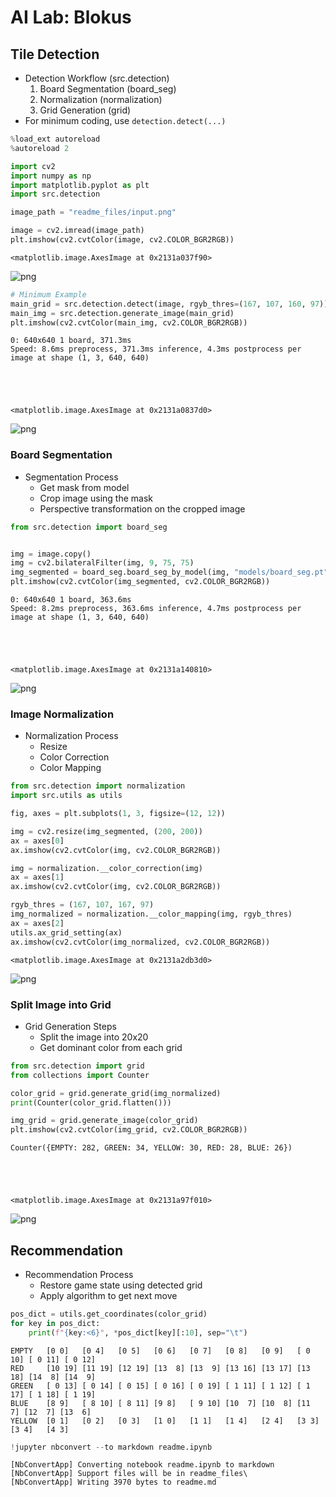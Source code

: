 # AI Lab: Blokus


## Tile Detection

- Detection Workflow (src.detection)
  1. Board Segmentation (board_seg)
  2. Normalization (normalization)
  3. Grid Generation (grid)
- For minimum coding, use `detection.detect(...)`


```python
%load_ext autoreload
%autoreload 2

import cv2
import numpy as np
import matplotlib.pyplot as plt
import src.detection

image_path = "readme_files/input.png"

image = cv2.imread(image_path)
plt.imshow(cv2.cvtColor(image, cv2.COLOR_BGR2RGB))
```




    <matplotlib.image.AxesImage at 0x2131a037f90>




    
![png](readme_files/readme_2_1.png)
    



```python
# Minimum Example
main_grid = src.detection.detect(image, rgyb_thres=(167, 107, 160, 97))
main_img = src.detection.generate_image(main_grid)
plt.imshow(cv2.cvtColor(main_img, cv2.COLOR_BGR2RGB))
```

    
    0: 640x640 1 board, 371.3ms
    Speed: 8.6ms preprocess, 371.3ms inference, 4.3ms postprocess per image at shape (1, 3, 640, 640)
    




    <matplotlib.image.AxesImage at 0x2131a0837d0>




    
![png](readme_files/readme_3_2.png)
    


### Board Segmentation

- Segmentation Process
  - Get mask from model
  - Crop image using the mask
  - Perspective transformation on the cropped image 


```python
from src.detection import board_seg


img = image.copy()
img = cv2.bilateralFilter(img, 9, 75, 75)
img_segmented = board_seg.board_seg_by_model(img, "models/board_seg.pt")
plt.imshow(cv2.cvtColor(img_segmented, cv2.COLOR_BGR2RGB))
```

    
    0: 640x640 1 board, 363.6ms
    Speed: 8.2ms preprocess, 363.6ms inference, 4.7ms postprocess per image at shape (1, 3, 640, 640)
    




    <matplotlib.image.AxesImage at 0x2131a140810>




    
![png](readme_files/readme_5_2.png)
    


### Image Normalization

- Normalization Process
  - Resize
  - Color Correction
  - Color Mapping


```python
from src.detection import normalization
import src.utils as utils

fig, axes = plt.subplots(1, 3, figsize=(12, 12))

img = cv2.resize(img_segmented, (200, 200))
ax = axes[0]
ax.imshow(cv2.cvtColor(img, cv2.COLOR_BGR2RGB))

img = normalization.__color_correction(img)
ax = axes[1]
ax.imshow(cv2.cvtColor(img, cv2.COLOR_BGR2RGB))

rgyb_thres = (167, 107, 167, 97)
img_normalized = normalization.__color_mapping(img, rgyb_thres)
ax = axes[2]
utils.ax_grid_setting(ax)
ax.imshow(cv2.cvtColor(img_normalized, cv2.COLOR_BGR2RGB))
```




    <matplotlib.image.AxesImage at 0x2131a2db3d0>




    
![png](readme_files/readme_7_1.png)
    


### Split Image into Grid

- Grid Generation Steps
  - Split the image into 20x20
  - Get dominant color from each grid


```python
from src.detection import grid
from collections import Counter

color_grid = grid.generate_grid(img_normalized)
print(Counter(color_grid.flatten()))

img_grid = grid.generate_image(color_grid)
plt.imshow(cv2.cvtColor(img_grid, cv2.COLOR_BGR2RGB))
```

    Counter({EMPTY: 282, GREEN: 34, YELLOW: 30, RED: 28, BLUE: 26})
    




    <matplotlib.image.AxesImage at 0x2131a97f010>




    
![png](readme_files/readme_9_2.png)
    


## Recommendation

- Recommendation Process
  - Restore game state using detected grid
  - Apply algorithm to get next move


```python
pos_dict = utils.get_coordinates(color_grid)
for key in pos_dict:
    print(f"{key:<6}", *pos_dict[key][:10], sep="\t")
```

    EMPTY 	[0 0]	[0 4]	[0 5]	[0 6]	[0 7]	[0 8]	[0 9]	[ 0 10]	[ 0 11]	[ 0 12]
    RED   	[10 19]	[11 19]	[12 19]	[13  8]	[13  9]	[13 16]	[13 17]	[13 18]	[14  8]	[14  9]
    GREEN 	[ 0 13]	[ 0 14]	[ 0 15]	[ 0 16]	[ 0 19]	[ 1 11]	[ 1 12]	[ 1 17]	[ 1 18]	[ 1 19]
    BLUE  	[8 9]	[ 8 10]	[ 8 11]	[9 8]	[ 9 10]	[10  7]	[10  8]	[11  7]	[12  7]	[13  6]
    YELLOW	[0 1]	[0 2]	[0 3]	[1 0]	[1 1]	[1 4]	[2 4]	[3 3]	[3 4]	[4 3]
    


```python
!jupyter nbconvert --to markdown readme.ipynb
```

    [NbConvertApp] Converting notebook readme.ipynb to markdown
    [NbConvertApp] Support files will be in readme_files\
    [NbConvertApp] Writing 3970 bytes to readme.md
    
